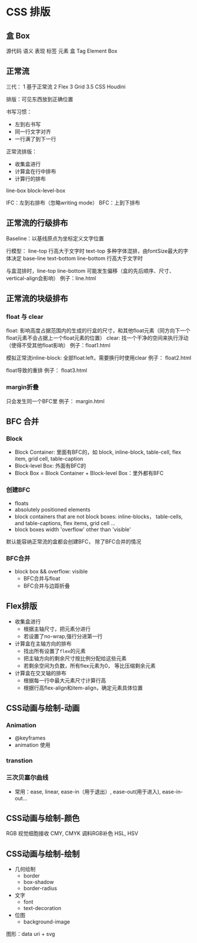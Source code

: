 # CSS 排版
## 盒 Box
源代码     语义     表现
标签       元素     盒
Tag      Element   Box

## 正常流
三代：
1 基于正常流
2 Flex
3 Grid
3.5 CSS Houdini

排版：可见东西放到正确位置

书写习惯：
- 左到右书写
- 同一行文字对齐
- 一行满了到下一行

正常流排版：
- 收集盒进行
- 计算盒在行中排布
- 计算行的排布

line-box
block-level-box

IFC：左到右排布（忽略writing mode）
BFC：上到下排布

## 正常流的行级排布
Baseline：以基线原点为坐标定义文字位置

行模型：
line-top 行高大于文字时
text-top 多种字体混排，由fontSize最大的字体决定
base-line
text-bottom
line-bottom 行高大于文字时

与盒混排时，line-top line-bottom 可能发生偏移（盒的先后顺序、尺寸、vertical-align会影响）
例子：line.html

## 正常流的块级排布
### float 与 clear
float: 影响高度占据范围内的生成的行盒的尺寸，和其他float元素（同方向下一个float元素不会占据上一个float元素的位置）
clear: 找一个干净的空间来执行浮动（使得不受其他float影响）
例子：float1.html

模拟正常流inline-block: 全部float:left，需要换行时使用clear
例子： float2.html

float导致的重排
例子： float3.html

### margin折叠
只会发生同一个BFC里
例子： margin.html

## BFC 合并
### Block
- Block Container: 里面有BFC的，如 block, inline-block, table-cell, flex item, grid cell, table-caption
- Block-level Box: 外面有BFC的
- Block Box = Block Container + Block-level Box：里外都有BFC

### 创建BFC
 - floats
 - absolutely positioned elements
 - block containers that are not block boxes: inline-blocks， table-cells, and table-captions, flex items, grid cell ...
 - block boxes width 'overflow' other than 'visible'

 默认能容纳正常流的盒都会创建BFC， 除了BFC合并的情况

 ### BFC合并
 - block box && overflow: visible
   - BFC合并与float
   - BFC合并与边距折叠

## Flex排版
- 收集盒进行
    - 根据主轴尺寸，把元素分进行
    - 若设置了no-wrap,强行分进第一行
- 计算盒在主轴方向的排布
    - 找出所有设置了`flex`的元素
    - 把主轴方向的剩余尺寸按比例分配给这些元素
    - 若剩余空间为负数，所有flex元素为0， 等比压缩剩余元素
- 计算盒在交叉轴的排布
    - 根据每一行中最大元素尺寸计算行高
    - 根据行高flex-align和item-align，确定元素具体位置


## CSS动画与绘制-动画
### Animation
- @keyframes
- animation 使用

### transtion

### 三次贝塞尔曲线
- 常用：ease, linear, ease-in（用于退出）, ease-out(用于进入), ease-in-out...

## CSS动画与绘制-颜色
RGB 视觉细胞接收
CMY, CMYK 调料RGB补色
HSL, HSV 

## CSS动画与绘制-绘制
- 几何绘制
    - border
    - box-shadow
    - border-radius
- 文字
    - font
    - text-decoration
- 位图
    - background-image

图形：data uri + svg 